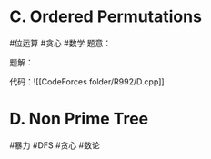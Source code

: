 # C. Ordered Permutations
#位运算 #贪心 #数学
题意：

题解：

代码：![[CodeForces folder/R992/D.cpp]]

# D. Non Prime Tree
#暴力 #DFS #贪心 #数论
